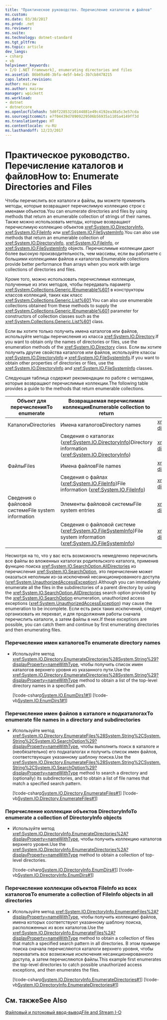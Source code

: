 ```yaml
---
title: "Практическое руководство. Перечисление каталогов и файлов"
ms.custom: 
ms.date: 03/30/2017
ms.prod: .net
ms.reviewer: 
ms.suite: 
ms.technology: dotnet-standard
ms.tgt_pltfrm: 
ms.topic: article
dev_langs:
- csharp
- vb
helpviewer_keywords:
- I/O [.NET Framework], enumerating directories and files
ms.assetid: 86b69a08-3bfa-4e5f-b4e1-3b7cb8478215
caps.latest.revision: 
author: mairaw
ms.author: mairaw
manager: wpickett
ms.workload:
- dotnet
- dotnetcore
ms.openlocfilehash: 5d0f22853210144881e49c4192ea38a5c3e57cda
ms.sourcegitcommit: e7f04439d78909229506b56935a1105a4149ff3d
ms.translationtype: HT
ms.contentlocale: ru-RU
ms.lasthandoff: 12/23/2017
---
```

# <a name="how-to-enumerate-directories-and-files"></a><span data-ttu-id="332ca-102">Практическое руководство. Перечисление каталогов и файлов</span><span class="sxs-lookup"><span data-stu-id="332ca-102">How to: Enumerate Directories and Files</span></span>
<span data-ttu-id="332ca-103">Чтобы перечислить все каталоги и файлы, вы можете применить методы, которые возвращают перечислимую коллекцию строк с именами объектов.</span><span class="sxs-lookup"><span data-stu-id="332ca-103">You can enumerate directories and files by using methods that return an enumerable collection of strings of their names.</span></span> <span data-ttu-id="332ca-104">Также можно использовать методы, которые возвращают перечислимую коллекцию объектов <xref:System.IO.DirectoryInfo>, <xref:System.IO.FileInfo> или <xref:System.IO.FileSystemInfo>.</span><span class="sxs-lookup"><span data-stu-id="332ca-104">You can also use methods that return an enumerable collection of <xref:System.IO.DirectoryInfo>, <xref:System.IO.FileInfo>, or <xref:System.IO.FileSystemInfo> objects.</span></span> <span data-ttu-id="332ca-105">Перечислимые коллекции дают более высокую производительность, чем массивы, если вы работаете с большими коллекциями файлов и каталогов.</span><span class="sxs-lookup"><span data-stu-id="332ca-105">Enumerable collections provide better performance than arrays when you work with large collections of directories and files.</span></span>  
  
 <span data-ttu-id="332ca-106">Кроме того, можно использовать перечислимые коллекции, полученные из этих методов, чтобы передавать параметр <xref:System.Collections.Generic.IEnumerable%601> в конструкторы классов коллекций, таких как класс <xref:System.Collections.Generic.List%601>.</span><span class="sxs-lookup"><span data-stu-id="332ca-106">You can also use enumerable collections obtained from these methods to supply the <xref:System.Collections.Generic.IEnumerable%601> parameter for constructors of collection classes such as the <xref:System.Collections.Generic.List%601> class.</span></span>  
  
 <span data-ttu-id="332ca-107">Если вы хотите только получить имена каталогов или файлов, используйте методы перечисления из класса <xref:System.IO.Directory>.</span><span class="sxs-lookup"><span data-stu-id="332ca-107">If you want to obtain only the names of directories or files, use the enumeration methods of the <xref:System.IO.Directory> class.</span></span> <span data-ttu-id="332ca-108">Если вы хотите получить другие свойства каталогов или файлов, используйте классы <xref:System.IO.DirectoryInfo> и <xref:System.IO.FileSystemInfo>.</span><span class="sxs-lookup"><span data-stu-id="332ca-108">If you want to obtain other properties of directories or files, use the <xref:System.IO.DirectoryInfo> and <xref:System.IO.FileSystemInfo> classes.</span></span>  
  
 <span data-ttu-id="332ca-109">Следующая таблица содержит рекомендации по работе с методами, которые возвращают перечислимые коллекции.</span><span class="sxs-lookup"><span data-stu-id="332ca-109">The following table provides a guide to the methods that return enumerable collections.</span></span>  
  
|<span data-ttu-id="332ca-110">Объект для перечисления</span><span class="sxs-lookup"><span data-stu-id="332ca-110">To enumerate</span></span>|<span data-ttu-id="332ca-111">Возвращаемая перечислимая коллекция</span><span class="sxs-lookup"><span data-stu-id="332ca-111">Enumerable collection to return</span></span>|<span data-ttu-id="332ca-112">Используемый метод</span><span class="sxs-lookup"><span data-stu-id="332ca-112">Method to use</span></span>|  
|------------------|-------------------------------------|-------------------|  
|<span data-ttu-id="332ca-113">Каталоги</span><span class="sxs-lookup"><span data-stu-id="332ca-113">Directories</span></span>|<span data-ttu-id="332ca-114">Имена каталогов</span><span class="sxs-lookup"><span data-stu-id="332ca-114">Directory names</span></span>|<xref:System.IO.Directory.EnumerateDirectories%2A?displayProperty=nameWithType>|  
||<span data-ttu-id="332ca-115">Сведения о каталогах (<xref:System.IO.DirectoryInfo>)</span><span class="sxs-lookup"><span data-stu-id="332ca-115">Directory information (<xref:System.IO.DirectoryInfo>)</span></span>|<xref:System.IO.DirectoryInfo.EnumerateDirectories%2A?displayProperty=nameWithType>|  
|<span data-ttu-id="332ca-116">Файлы</span><span class="sxs-lookup"><span data-stu-id="332ca-116">Files</span></span>|<span data-ttu-id="332ca-117">Имена файлов</span><span class="sxs-lookup"><span data-stu-id="332ca-117">File names</span></span>|<xref:System.IO.Directory.EnumerateFiles%2A?displayProperty=nameWithType>|  
||<span data-ttu-id="332ca-118">Сведения о файлах (<xref:System.IO.FileInfo>)</span><span class="sxs-lookup"><span data-stu-id="332ca-118">File information (<xref:System.IO.FileInfo>)</span></span>|<xref:System.IO.DirectoryInfo.EnumerateFiles%2A?displayProperty=nameWithType>|  
|<span data-ttu-id="332ca-119">Сведения о файловой системе</span><span class="sxs-lookup"><span data-stu-id="332ca-119">File system information</span></span>|<span data-ttu-id="332ca-120">Элементы файловой системы</span><span class="sxs-lookup"><span data-stu-id="332ca-120">File system entries</span></span>|<xref:System.IO.Directory.EnumerateFileSystemEntries%2A?displayProperty=nameWithType>|  
||<span data-ttu-id="332ca-121">Сведения о файловой системе (<xref:System.IO.FileSystemInfo>)</span><span class="sxs-lookup"><span data-stu-id="332ca-121">File system information (<xref:System.IO.FileSystemInfo>)</span></span>|<xref:System.IO.DirectoryInfo.EnumerateFileSystemInfos%2A?displayProperty=nameWithType>|  
  
 <span data-ttu-id="332ca-122">Несмотря на то, что у вас есть возможность немедленно перечислить все файлы во вложенных каталогах родительского каталога, применив функцию поиска <xref:System.IO.SearchOption.AllDirectories> из перечисления <xref:System.IO.SearchOption>, это перечисление может оказаться неполным из-за исключений несанкционированного доступа (<xref:System.UnauthorizedAccessException>).</span><span class="sxs-lookup"><span data-stu-id="332ca-122">Although you can immediately enumerate all the files in the subdirectories of a parent directory by using the <xref:System.IO.SearchOption.AllDirectories> search option provided by the <xref:System.IO.SearchOption> enumeration, unauthorized access exceptions (<xref:System.UnauthorizedAccessException>) may cause the enumeration to be incomplete.</span></span> <span data-ttu-id="332ca-123">Если есть риск таких исключений, следует организовать их перехват, и для продолжения работы сначала перечислить каталоги, а затем файлы в них.</span><span class="sxs-lookup"><span data-stu-id="332ca-123">If these exceptions are possible, you can catch them and continue by first enumerating directories and then enumerating files.</span></span>  
  
### <a name="to-enumerate-directory-names"></a><span data-ttu-id="332ca-124">Перечисление имен каталогов</span><span class="sxs-lookup"><span data-stu-id="332ca-124">To enumerate directory names</span></span>  
  
-   <span data-ttu-id="332ca-125">Используйте метод <xref:System.IO.Directory.EnumerateDirectories%28System.String%29?displayProperty=nameWithType>, чтобы получить список имен каталогов верхнего уровня из указанного пути.</span><span class="sxs-lookup"><span data-stu-id="332ca-125">Use the <xref:System.IO.Directory.EnumerateDirectories%28System.String%29?displayProperty=nameWithType> method to obtain a list of the top-level directory names in a specified path.</span></span>  
  
     [!code-csharp[System.IO.EnumDirs1#1](../../../samples/snippets/csharp/VS_Snippets_CLR_System/system.io.enumdirs1/cs/program.cs#1)]
     [!code-vb[System.IO.EnumDirs1#1](../../../samples/snippets/visualbasic/VS_Snippets_CLR_System/system.io.enumdirs1/vb/program.vb#1)]  
  
### <a name="to-enumerate-file-names-in-a-directory-and-subdirectories"></a><span data-ttu-id="332ca-126">Перечисление имен файлов в каталоге и подкаталогах</span><span class="sxs-lookup"><span data-stu-id="332ca-126">To enumerate file names in a directory and subdirectories</span></span>  
  
-   <span data-ttu-id="332ca-127">Используйте метод <xref:System.IO.Directory.EnumerateFiles%28System.String%2CSystem.String%2CSystem.IO.SearchOption%29?displayProperty=nameWithType>, чтобы выполнить поиск в каталоге и (необязательно) его подкаталогах и получить список имен файлов, соответствующих указанному шаблону поиска.</span><span class="sxs-lookup"><span data-stu-id="332ca-127">Use the <xref:System.IO.Directory.EnumerateFiles%28System.String%2CSystem.String%2CSystem.IO.SearchOption%29?displayProperty=nameWithType> method to search a directory and (optionally) its subdirectories, and to obtain a list of file names that match a specified search pattern.</span></span>  
  
     [!code-csharp[System.IO.Directory.EnumerateFiles#1](../../../samples/snippets/csharp/VS_Snippets_CLR_System/system.io.directory.enumeratefiles/cs/program.cs#1)]
     [!code-vb[System.IO.Directory.EnumerateFiles#1](../../../samples/snippets/visualbasic/VS_Snippets_CLR_System/system.io.directory.enumeratefiles/vb/program.vb#1)]  
  
### <a name="to-enumerate-a-collection-of-directoryinfo-objects"></a><span data-ttu-id="332ca-128">Перечисление коллекции объектов DirectoryInfo</span><span class="sxs-lookup"><span data-stu-id="332ca-128">To enumerate a collection of DirectoryInfo objects</span></span>  
  
-   <span data-ttu-id="332ca-129">Используйте метод <xref:System.IO.DirectoryInfo.EnumerateDirectories%2A?displayProperty=nameWithType>, чтобы получить коллекцию каталогов верхнего уровня.</span><span class="sxs-lookup"><span data-stu-id="332ca-129">Use the <xref:System.IO.DirectoryInfo.EnumerateDirectories%2A?displayProperty=nameWithType> method to obtain a collection of top-level directories.</span></span>  
  
     [!code-csharp[System.IO.DirectoryInfo.EnumDirs#1](../../../samples/snippets/csharp/VS_Snippets_CLR_System/system.io.directoryinfo.enumdirs/cs/program.cs#1)]
     [!code-vb[System.IO.DirectoryInfo.EnumDirs#1](../../../samples/snippets/visualbasic/VS_Snippets_CLR_System/system.io.directoryinfo.enumdirs/vb/module1.vb#1)]  
  
### <a name="to-enumerate-a-collection-of-fileinfo-objects-in-all-directories"></a><span data-ttu-id="332ca-130">Перечисление коллекции объектов FileInfo из всех каталогов</span><span class="sxs-lookup"><span data-stu-id="332ca-130">To enumerate a collection of FileInfo objects in all directories</span></span>  
  
-   <span data-ttu-id="332ca-131">Используйте метод <xref:System.IO.DirectoryInfo.EnumerateFiles%2A?displayProperty=nameWithType>, чтобы получить коллекцию файлов, имена которых соответствуют указанному шаблону поиска, расположенных из всех каталогов.</span><span class="sxs-lookup"><span data-stu-id="332ca-131">Use the <xref:System.IO.DirectoryInfo.EnumerateFiles%2A?displayProperty=nameWithType> method to obtain a collection of files that match a specified search pattern in all directories.</span></span> <span data-ttu-id="332ca-132">В этом примере поиска сначала перечисляются каталоги верхнего уровня, чтобы перехватить все возможные исключения несанкционированного доступа, а затем перечисляются файлы.</span><span class="sxs-lookup"><span data-stu-id="332ca-132">This example first enumerates the top-level directories to catch possible unauthorized access exceptions, and then enumerates the files.</span></span>  
  
     [!code-csharp[System.IO.DirectoryInfo.EnumerateDirectories#1](../../../samples/snippets/csharp/VS_Snippets_CLR_System/system.io.directoryinfo.enumeratedirectories/cs/program.cs#1)]
     [!code-vb[System.IO.DirectoryInfo.EnumerateDirectories#1](../../../samples/snippets/visualbasic/VS_Snippets_CLR_System/system.io.directoryinfo.enumeratedirectories/vb/program.vb#1)]  
  
## <a name="see-also"></a><span data-ttu-id="332ca-133">См. также</span><span class="sxs-lookup"><span data-stu-id="332ca-133">See Also</span></span>  
 [<span data-ttu-id="332ca-134">Файловый и потоковый ввод-вывод</span><span class="sxs-lookup"><span data-stu-id="332ca-134">File and Stream I-O</span></span>](../../../docs/standard/io/index.md)
